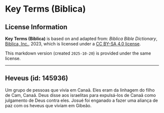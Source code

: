 # Key Terms (Biblica)

## License Information

**Key Terms (Biblica)** is based on and adapted from: _Biblica Bible Dictionary_, [Biblica, Inc.](https://www.biblica.com/), 2023, which is licensed under a [CC BY-SA 4.0 license](https://creativecommons.org/licenses/by-sa/4.0/legalcode.en).

This markdown version (created `2025-10-20`) is provided under the same license.



--------------------------------

## Heveus (id: 145936)

Um grupo de pessoas que vivia em Canaã. Eles eram da linhagem do filho de Cam, Canaã. Deus disse aos israelitas para expulsá\-los de Canaã como julgamento de Deus contra eles. Josué foi enganado a fazer uma aliança de paz com os heveus que viviam em Gibeão.


